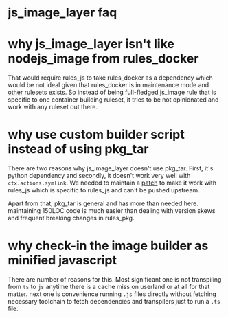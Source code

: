 # js_image_layer faq

# why js_image_layer isn't like nodejs_image from rules_docker

That would require rules_js to take rules_docker as a dependency which would be not ideal given that rules_docker is in maintenance mode and [other](https://github.com/bazel-contrib/rules_oci) rulesets exists.
So instead of being full-fledged js_image rule that is specific to one container building ruleset, it tries to be not opinionated and work with any ruleset out there.

# why use custom builder script instead of using pkg_tar

There are two reasons why js_image_layer doesn't use pkg_tar. First, it's python dependency and secondly, it doesn't work very well with `ctx.actions.symlink`. We needed to maintain a [patch](https://github.com/aspect-build/rules_js/blob/28dd54f6bdeb8d7d916271666782d327b258741b/e2e/js_image/js_image_layer.bzl#L135-L191) to make it work with rules_js which is specific to rules_js and can't be pushed upstream.

Apart from that, pkg_tar is general and has more than needed here. maintaining 150LOC code is much easier than dealing with version skews and frequent breaking changes in rules_pkg.

# why check-in the image builder as minified javascript

There are number of reasons for this. Most significant one is not transpiling from `ts` to `js` anytime there is a cache miss on userland or at all for that matter. next one is convenience running `.js` files directly without fetching necessary toolchain to fetch dependencies and transpilers just to run a `.ts` file.
